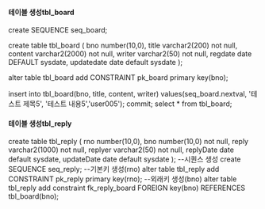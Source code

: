#### 테이블 생성tbl_board
create SEQUENCE seq_board;

create table tbl_board (
    bno number(10,0),
    title varchar2(200) not null,
    content varchar2(2000) not null,
    writer varchar2(50) not null,
    regdate date DEFAULT sysdate,
    updatedate date default sysdate
);

alter table tbl_board add CONSTRAINT pk_board
primary key(bno);

insert into tbl_board(bno, title, content, writer)
values(seq_board.nextval, '테스트 제목5', '테스트 내용5','user005');
commit;
select * from tbl_board;



#### 테이블 생성tbl_reply
create table tbl_reply (
    rno number(10,0),
    bno number(10,0) not null,
    reply varchar2(1000) not null,
    replyer varchar2(50) not null,
    replyDate date default sysdate,
    updateDate date default sysdate
);
--시퀀스 생성
create SEQUENCE seq_reply;
--기본키 생성(rno)
alter table tbl_reply add CONSTRAINT pk_reply primary key(rno);
--외래키 생성(bno)
alter table tbl_reply add constraint fk_reply_board
FOREIGN key(bno) REFERENCES tbl_board(bno);